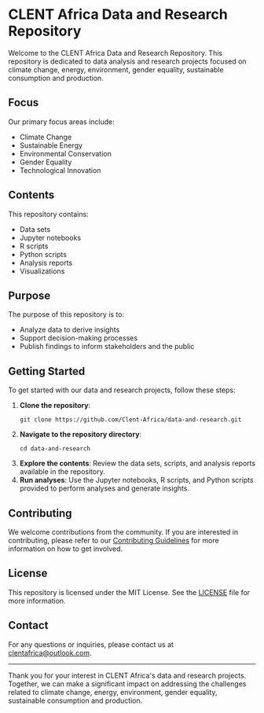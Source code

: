 # CLENT Africa Data and Research Repository

Welcome to the CLENT Africa Data and Research Repository. This repository is dedicated to data analysis and research projects focused on climate change, energy, environment, gender equality, sustainable consumption and production.

## Focus

Our primary focus areas include:
- Climate Change
- Sustainable Energy
- Environmental Conservation
- Gender Equality
- Technological Innovation

## Contents

This repository contains:
- Data sets
- Jupyter notebooks
- R scripts
- Python scripts
- Analysis reports
- Visualizations

## Purpose

The purpose of this repository is to:
- Analyze data to derive insights
- Support decision-making processes
- Publish findings to inform stakeholders and the public

## Getting Started

To get started with our data and research projects, follow these steps:

1. **Clone the repository**:
   ```
   git clone https://github.com/Clent-Africa/data-and-research.git
   ```
2. **Navigate to the repository directory**:
   ```
   cd data-and-research
   ```
3. **Explore the contents**: Review the data sets, scripts, and analysis reports available in the repository.
4. **Run analyses**: Use the Jupyter notebooks, R scripts, and Python scripts provided to perform analyses and generate insights.

## Contributing

We welcome contributions from the community. If you are interested in contributing, please refer to our [Contributing Guidelines](CONTRIBUTING.md) for more information on how to get involved.

## License

This repository is licensed under the MIT License. See the [LICENSE](LICENSE) file for more information.

## Contact

For any questions or inquiries, please contact us at clentafrica@outlook.com.

---

Thank you for your interest in CLENT Africa's data and research projects. Together, we can make a significant impact on addressing the challenges related to climate change, energy, environment, gender equality, sustainable consumption and production.
